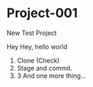 # Project-001
New Test Project

Hey Hey, hello world

1. Clone (Check)
2. Stage and commit.
3. 3 And one more thing...
